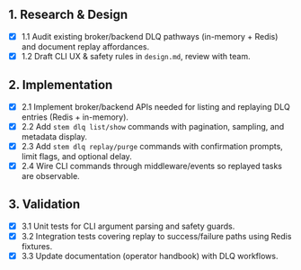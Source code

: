 ## 1. Research & Design
- [x] 1.1 Audit existing broker/backend DLQ pathways (in-memory + Redis) and document replay affordances.
- [x] 1.2 Draft CLI UX & safety rules in `design.md`, review with team.

## 2. Implementation
- [x] 2.1 Implement broker/backend APIs needed for listing and replaying DLQ entries (Redis + in-memory).
- [x] 2.2 Add `stem dlq list/show` commands with pagination, sampling, and metadata display.
- [x] 2.3 Add `stem dlq replay/purge` commands with confirmation prompts, limit flags, and optional delay.
- [x] 2.4 Wire CLI commands through middleware/events so replayed tasks are observable.

## 3. Validation
- [x] 3.1 Unit tests for CLI argument parsing and safety guards.
- [x] 3.2 Integration tests covering replay to success/failure paths using Redis fixtures.
- [x] 3.3 Update documentation (operator handbook) with DLQ workflows.
